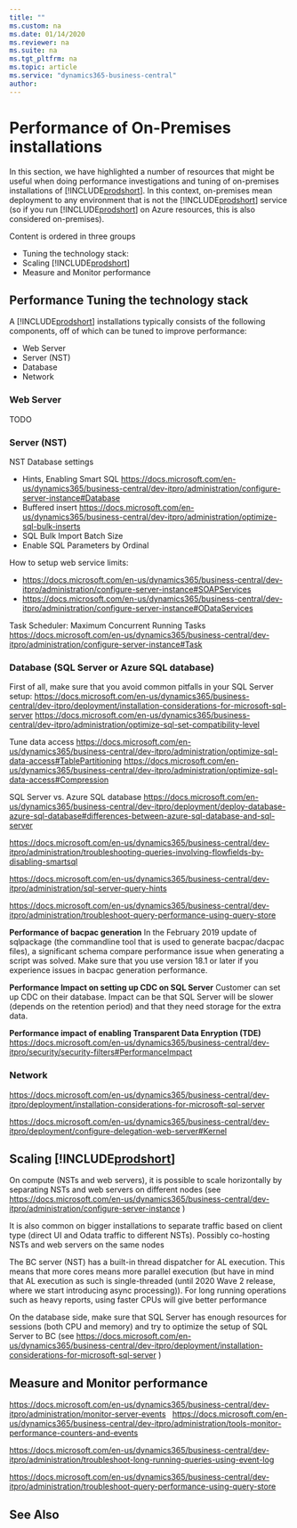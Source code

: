 ```yaml
---
title: ""
ms.custom: na
ms.date: 01/14/2020
ms.reviewer: na
ms.suite: na
ms.tgt_pltfrm: na
ms.topic: article
ms.service: "dynamics365-business-central"
author: 
---
```


# Performance of On-Premises installations
In this section, we have highlighted a number of resources that might be useful when doing performance investigations and tuning of on-premises installations of [!INCLUDE[prodshort](../developer/includes/prodshort.md)]. In this context, on-premises mean deployment to any environment that is not the [!INCLUDE[prodshort](../developer/includes/prodshort.md)] service (so if you run [!INCLUDE[prodshort](../developer/includes/prodshort.md)] on Azure resources, this is also considered on-premises).

Content is ordered in three groups 
- Tuning the technology stack:
- Scaling [!INCLUDE[prodshort](../developer/includes/prodshort.md)]
- Measure and Monitor performance

## Performance Tuning the technology stack
A [!INCLUDE[prodshort](../developer/includes/prodshort.md)] installations typically consists of the following components, off of which can be tuned to improve performance:
- Web Server
- Server (NST)
- Database
- Network

### Web Server 
TODO

### Server (NST)

NST Database settings 
- Hints, Enabling Smart SQL https://docs.microsoft.com/en-us/dynamics365/business-central/dev-itpro/administration/configure-server-instance#Database
- Buffered insert https://docs.microsoft.com/en-us/dynamics365/business-central/dev-itpro/administration/optimize-sql-bulk-inserts
- SQL Bulk Import Batch Size
- Enable SQL Parameters by Ordinal

How to setup web service limits: 
- https://docs.microsoft.com/en-us/dynamics365/business-central/dev-itpro/administration/configure-server-instance#SOAPServices
- https://docs.microsoft.com/en-us/dynamics365/business-central/dev-itpro/administration/configure-server-instance#ODataServices

Task Scheduler: Maximum Concurrent Running Tasks https://docs.microsoft.com/en-us/dynamics365/business-central/dev-itpro/administration/configure-server-instance#Task


### Database (SQL Server or Azure SQL database)

First of all, make sure that you avoid common pitfalls in your SQL Server setup: 
https://docs.microsoft.com/en-us/dynamics365/business-central/dev-itpro/deployment/installation-considerations-for-microsoft-sql-server
https://docs.microsoft.com/en-us/dynamics365/business-central/dev-itpro/administration/optimize-sql-set-compatibility-level

Tune data access
https://docs.microsoft.com/en-us/dynamics365/business-central/dev-itpro/administration/optimize-sql-data-access#TablePartitioning
https://docs.microsoft.com/en-us/dynamics365/business-central/dev-itpro/administration/optimize-sql-data-access#Compression

SQL Server vs. Azure SQL database
https://docs.microsoft.com/en-us/dynamics365/business-central/dev-itpro/deployment/deploy-database-azure-sql-database#differences-between-azure-sql-database-and-sql-server


https://docs.microsoft.com/en-us/dynamics365/business-central/dev-itpro/administration/troubleshooting-queries-involving-flowfields-by-disabling-smartsql

https://docs.microsoft.com/en-us/dynamics365/business-central/dev-itpro/administration/sql-server-query-hints

https://docs.microsoft.com/en-us/dynamics365/business-central/dev-itpro/administration/troubleshoot-query-performance-using-query-store

**Performance of bacpac generation**
In the February 2019 update of sqlpackage (the commandline tool that is used to generate bacpac/dacpac files), a significant schema compare performance issue when generating a script was solved. Make sure that you use version 18.1 or later if you experience issues in bacpac generation performance.

**Performance Impact on setting up CDC on SQL Server**
Customer can set up CDC on their database. Impact can be that SQL Server will be slower (depends on the retention period) and that they need storage for the extra data.

**Performance impact of enabling Transparent Data Enryption (TDE)**
https://docs.microsoft.com/en-us/dynamics365/business-central/dev-itpro/security/security-filters#PerformanceImpact


### Network

https://docs.microsoft.com/en-us/dynamics365/business-central/dev-itpro/deployment/installation-considerations-for-microsoft-sql-server

https://docs.microsoft.com/en-us/dynamics365/business-central/dev-itpro/deployment/configure-delegation-web-server#Kernel

## Scaling [!INCLUDE[prodshort](../developer/includes/prodshort.md)]
On compute (NSTs and web servers), it is possible to scale horizontally by separating NSTs and web servers on different nodes (see https://docs.microsoft.com/en-us/dynamics365/business-central/dev-itpro/administration/configure-server-instance )

It is also common on bigger installations to separate traffic based on client type (direct UI and Odata traffic to different NSTs). Possibly co-hosting NSTs and web servers on the same nodes

The BC server (NST) has a built-in thread dispatcher for AL execution. This means that more cores means more parallel execution (but have in mind that AL execution as such is single-threaded (until 2020 Wave 2 release, where we start introducing async processing)). For long running operations such as heavy reports, using faster CPUs will give better performance

On the database side, make sure that SQL Server has enough resources for sessions (both CPU and memory) and try to optimize the setup of SQL Server to BC (see https://docs.microsoft.com/en-us/dynamics365/business-central/dev-itpro/deployment/installation-considerations-for-microsoft-sql-server )

## Measure and Monitor performance
https://docs.microsoft.com/en-us/dynamics365/business-central/dev-itpro/administration/monitor-server-events 
 
https://docs.microsoft.com/en-us/dynamics365/business-central/dev-itpro/administration/tools-monitor-performance-counters-and-events 

https://docs.microsoft.com/en-us/dynamics365/business-central/dev-itpro/administration/troubleshoot-long-running-queries-using-event-log 

https://docs.microsoft.com/en-us/dynamics365/business-central/dev-itpro/administration/troubleshoot-query-performance-using-query-store



## See Also
